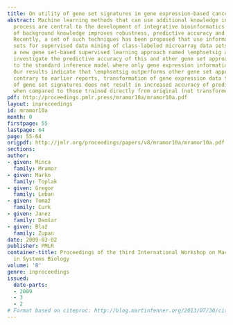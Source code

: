 ```yaml
---
title: On utility of gene set signatures in gene expression-based cancer class prediction
abstract: Machine learning methods that can use additional knowledge in their inference
  process are central to the development of integrative bioinformatics. Inclusion
  of background knowledge improves robustness, predictive accuracy and interpretability.
  Recently, a set of such techniques has been proposed that use information on gene
  sets for supervised data mining of class-labeled microarray data sets. We here present
  a new gene set-based supervised learning approach named \emphsetsig and systematically
  investigate the predictive accuracy of this and other gene set approaches compared
  to the standard inference model where only gene expression information is used.
  Our results indicate that \emphsetsig outperforms other gene set approaches, but
  contrary to earlier reports, transformation of gene expression data to the space
  of gene set signatures does not result in increased accuracy of predictive models
  when compared to those trained directly from original (not transformed) data.
pdf: http://proceedings.pmlr.press/mramor10a/mramor10a.pdf
layout: inproceedings
id: mramor10a
month: 0
firstpage: 55
lastpage: 64
page: 55-64
origpdf: http://jmlr.org/proceedings/papers/v8/mramor10a/mramor10a.pdf
sections: 
author:
- given: Minca
  family: Mramor
- given: Marko
  family: Toplak
- given: Gregor
  family: Leban
- given: Tomaž
  family: Curk
- given: Janez
  family: Demšar
- given: Blaž
  family: Zupan
date: 2009-03-02
publisher: PMLR
container-title: Proceedings of the third International Workshop on Machine Learning
  in Systems Biology
volume: '8'
genre: inproceedings
issued:
  date-parts:
  - 2009
  - 3
  - 2
# Format based on citeproc: http://blog.martinfenner.org/2013/07/30/citeproc-yaml-for-bibliographies/
---
```

